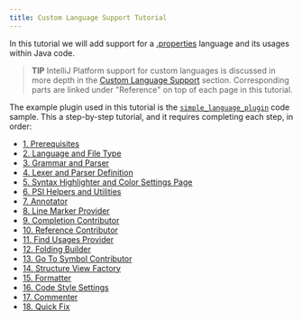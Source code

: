 ```yaml
---
title: Custom Language Support Tutorial
---
```

<!-- Copyright 2000-2020 JetBrains s.r.o. and other contributors. Use of this source code is governed by the Apache 2.0 license that can be found in the LICENSE file. -->

In this tutorial we will add support for a [.properties](https://en.wikipedia.org/wiki/.properties) language and its usages within Java code.

> **TIP** IntelliJ Platform support for custom languages is discussed in more depth in the [Custom Language Support](/reference_guide/custom_language_support.md) section. 
> Corresponding parts are linked under "Reference" on top of each page in this tutorial.
 
The example plugin used in this tutorial is the [`simple_language_plugin`](https://github.com/JetBrains/intellij-sdk-code-samples/tree/master/simple_language_plugin) code sample.
This a step-by-step tutorial, and it requires completing each step, in order: 

*  [1. Prerequisites](custom_language_support/prerequisites.md)
*  [2. Language and File Type](custom_language_support/language_and_filetype.md)
*  [3. Grammar and Parser](custom_language_support/grammar_and_parser.md)
*  [4. Lexer and Parser Definition](custom_language_support/lexer_and_parser_definition.md)
*  [5. Syntax Highlighter and Color Settings Page](custom_language_support/syntax_highlighter_and_color_settings_page.md)
*  [6. PSI Helpers and Utilities](custom_language_support/psi_helper_and_utilities.md)
*  [7. Annotator](custom_language_support/annotator.md)
*  [8. Line Marker Provider](custom_language_support/line_marker_provider.md)
*  [9. Completion Contributor](custom_language_support/completion_contributor.md)
*  [10. Reference Contributor](custom_language_support/reference_contributor.md)
*  [11. Find Usages Provider](custom_language_support/find_usages_provider.md)
*  [12. Folding Builder](custom_language_support/folding_builder.md)
*  [13. Go To Symbol Contributor](custom_language_support/go_to_symbol_contributor.md)
*  [14. Structure View Factory](custom_language_support/structure_view_factory.md)
*  [15. Formatter](custom_language_support/formatter.md)
*  [16. Code Style Settings](custom_language_support/code_style_settings.md)
*  [17. Commenter](custom_language_support/commenter.md)
*  [18. Quick Fix](custom_language_support/quick_fix.md)
